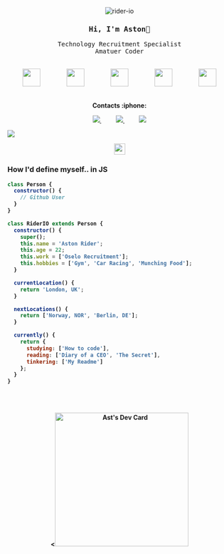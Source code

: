 <head>
<p align="center"> <img src="https://komarev.com/ghpvc/?username=rider-io&label=Profile%20views&color=0e75b6&style=flat" alt="rider-io" /> </p>

<div align='center'>

<h3><samp><strong> Hi, I'm Aston👋 </strong> </samp></h3>


<p> <samp> Technology Recruitment Specialist <br> Amatuer Coder </samp></p>

  <br>


</div>
<div align="center">
    <img height="40" src="https://cdn.jsdelivr.net/gh/devicons/devicon/icons/linkedin/linkedin-original.svg">
    &nbsp;&nbsp;&nbsp;&nbsp;&nbsp;&nbsp;&nbsp;&nbsp;&nbsp;&nbsp;&nbsp;&nbsp;&nbsp;
    <img height="40" src="https://cdn.jsdelivr.net/gh/devicons/devicon/icons/javascript/javascript-plain.svg">
    &nbsp;&nbsp;&nbsp;&nbsp;&nbsp;&nbsp;&nbsp;&nbsp;&nbsp;&nbsp;&nbsp;&nbsp;&nbsp;
    <img height="40" src="https://cdn.jsdelivr.net/gh/devicons/devicon/icons/html5/html5-plain-wordmark.svg">
    &nbsp;&nbsp;&nbsp;&nbsp;&nbsp;&nbsp;&nbsp;&nbsp;&nbsp;&nbsp;&nbsp;&nbsp;&nbsp;
    <img height="40" src="https://cdn.jsdelivr.net/gh/devicons/devicon/icons/canva/canva-original.svg">
    &nbsp;&nbsp;&nbsp;&nbsp;&nbsp;&nbsp;&nbsp;&nbsp;&nbsp;&nbsp;&nbsp;&nbsp;&nbsp;
    <img height="40" src="https://cdn.jsdelivr.net/gh/devicons/devicon/icons/github/github-original.svg">
 
</div>
<br>

<p align="center">
<strong> Contacts :iphone: <strong>
<br>
<p align="center">
    <a href="https://github.com/rider-io">
        <img  src="https://img.shields.io/badge/github-%23100000.svg?&style=for-the-badge&logo=github&logoColor=white&link=mailto:https://github.com/rider-io">
    </a>
    &nbsp;&nbsp;&nbsp;&nbsp;&nbsp;&nbsp;&nbsp;&nbsp;&nbsp;
    <a href="mailto:astonrider2015@gmail.com">
        <img src="https://img.shields.io/badge/gmail-D14836?&style=for-the-badge&logo=gmail&logoColor=white&link=mailto:astonrider2015@gmail.com">
    </a>
    &nbsp;&nbsp;&nbsp;&nbsp;&nbsp;&nbsp;&nbsp;&nbsp;&nbsp;
    <a href="https://www.linkedin.com/in/tech--recruiter/">
        <img src="https://img.shields.io/badge/linkedin-%230077B5.svg?&style=for-the-badge&logo=linkedin&logoColor=white&link=mailto:https://www.linkedin.com/in/tech--recruiter//">
    </a>
</p>

<img src="https://user-images.githubusercontent.com/73097560/115834477-dbab4500-a447-11eb-908a-139a6edaec5c.gif">

<p align="center"><img src="https://media2.giphy.com/media/QssGEmpkyEOhBCb7e1/giphy.gif?cid=ecf05e47a0n3gi1bfqntqmob8g9aid1oyj2wr3ds3mg700bl&rid=giphy.gif" width ="25"><b> 

<h3>How I'd define myself.. in JS </h3>

```javascript
class Person {
  constructor() {
    // Github User
  }
}

class RiderIO extends Person {
  constructor() {
    super();
    this.name = 'Aston Rider';
    this.age = 22;
    this.work = ['Oselo Recruitment'];
    this.hobbies = ['Gym', 'Car Racing', 'Munching Food'];
  }

  currentLocation() {
    return 'London, UK';
  }

  nextLocations() {
    return ['Norway, NOR', 'Berlin, DE'];
  }

  currently() {
    return {
      studying: ['How to code'],
      reading: ['Diary of a CEO', 'The Secret'],
      tinkering: ['My Readme']
    };
  }
}
```
<br><br>
<p align="center"><<href="https://app.daily.dev/aston"><img src="https://api.daily.dev/devcards/39e7b67cc4e2413e90e245f373ecdfe0.png?r=wvl" width="300" alt="Ast's Dev Card"/>



